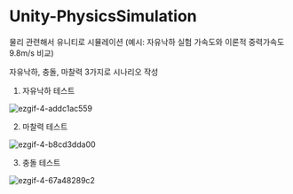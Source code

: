 # Unity-PhysicsSimulation
물리 관련해서 유니티로 시뮬레이션 (예시: 자유낙하 실험 가속도와 이론적 중력가속도 9.8m/s 비교)

자유낙하, 충돌, 마찰력 3가지로 시나리오 작성

1. 자유낙하 테스트

![ezgif-4-addc1ac559](https://github.com/user-attachments/assets/90e64611-6d0e-4d0d-859b-d200c8ec44ee)

2. 마찰력 테스트

![ezgif-4-b8cd3dda00](https://github.com/user-attachments/assets/63351692-69e3-45d1-8efb-b5935df3019b)

3. 충돌 테스트

![ezgif-4-67a48289c2](https://github.com/user-attachments/assets/462d8491-c296-44cd-b397-4cdd61bd2b8c)
